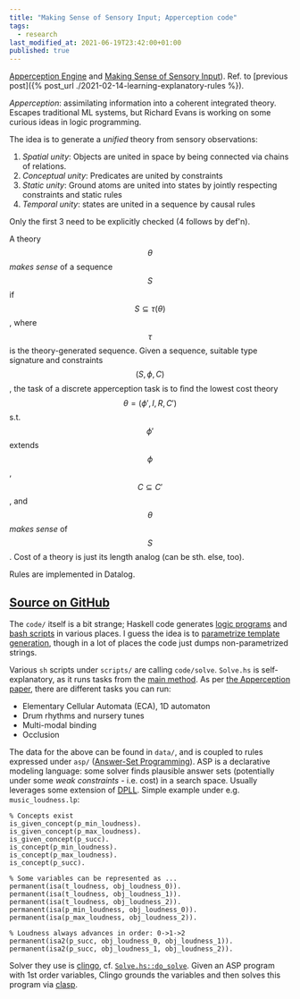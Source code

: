 ```yaml
---
title: "Making Sense of Sensory Input; Apperception code"
tags:
  - research
last_modified_at: 2021-06-19T23:42:00+01:00
published: true
---
```


[Apperception Engine](https://deepmind.com/research/publications/Evaluating-the-Apperception-Engine)
and [Making Sense of Sensory Input](https://deepmind.com/research/publications/Making-sense-of-sensory-input)).
Ref. to [previous post]({% post_url ./2021-02-14-learning-explanatory-rules %}).

*Apperception*: assimilating information into a coherent integrated theory.
Escapes traditional ML systems, but Richard Evans is working on some curious
ideas in logic programming.

The idea is to generate a *unified* theory from sensory observations:
1. *Spatial unity*: Objects are united in space by being connected via chains of
   relations.
2. *Conceptual unity*: Predicates are united by constraints
3. *Static unity*: Ground atoms are united into states by jointly respecting
   constraints and static rules
4. *Temporal unity*: states are united in a sequence by causal rules

Only the first 3 need to be explicitly checked (4 follows by def'n).

A theory $$\theta$$ *makes sense* of a sequence $$S$$ if
$$S\subseteq\tau(\theta)$$, where $$\tau$$ is the theory-generated sequence.
Given a sequence, suitable type signature and constraints $$(S, \phi, C)$$, the
task of a discrete apperception task is to ﬁnd the lowest cost theory
$$\theta = (\phi', I, R, C')$$ s.t. $$\phi'$$ extends $$\phi$$,
$$C \subseteq C'$$, and $$\theta$$ *makes sense* of $$S$$.
Cost of a theory is just its length analog (can be sth. else, too).

Rules are implemented in Datalog.


## [Source on GitHub](https://github.com/RichardEvans/apperception)

The `code/` itself is a bit strange; Haskell code generates [logic programs](https://sourcegraph.com/github.com/tkukurin/apperception@2d38e5a3deeded7347620628da5440dc439e9207/-/blob/code/Solve.hs?L761)
and [bash scripts](https://sourcegraph.com/github.com/tkukurin/apperception@2d38e5a3deeded7347620628da5440dc439e9207/-/blob/code/Music.hs?L490)
in various places.
I guess the idea is to [parametrize template generation](https://sourcegraph.com/github.com/tkukurin/apperception@2d38e5a3deeded7347620628da5440dc439e9207/-/blob/code/Solve.hs?L790),
though in a lot of places the code just dumps non-parametrized strings.

Various `sh` scripts under `scripts/` are calling `code/solve`.
`Solve.hs` is self-explanatory, as it runs tasks from the [main method](https://sourcegraph.com/github.com/tkukurin/apperception@master/-/blob/code/Solve.hs?L27).
As per [the Apperception paper](https://arxiv.org/pdf/2007.05367.pdf), there are
different tasks you can run:
* Elementary Cellular Automata (ECA), 1D automaton
* Drum rhythms and nursery tunes
* Multi-modal binding
* Occlusion

The data for the above can be found in `data/`, and is
coupled to rules expressed under `asp/` ([Answer-Set Programming](https://en.wikipedia.org/wiki/Answer_set_programming)).
ASP is a declarative modeling language: some solver finds plausible answer
sets (potentially under some *weak constraints* - i.e. cost) in a search space.
Usually leverages some extension of [DPLL](https://en.wikipedia.org/wiki/DPLL_algorithm).
Simple example under e.g. `music_loudness.lp`:
```datalog
% Concepts exist
is_given_concept(p_min_loudness).
is_given_concept(p_max_loudness).
is_given_concept(p_succ).
is_concept(p_min_loudness).
is_concept(p_max_loudness).
is_concept(p_succ).

% Some variables can be represented as ...
permanent(isa(t_loudness, obj_loudness_0)).
permanent(isa(t_loudness, obj_loudness_1)).
permanent(isa(t_loudness, obj_loudness_2)).
permanent(isa(p_min_loudness, obj_loudness_0)).
permanent(isa(p_max_loudness, obj_loudness_2)).

% Loudness always advances in order: 0->1->2
permanent(isa2(p_succ, obj_loudness_0, obj_loudness_1)).
permanent(isa2(p_succ, obj_loudness_1, obj_loudness_2)).
```

Solver they use is [clingo](https://potassco.org/clingo/),
cf. [`Solve.hs::do_solve`](https://sourcegraph.com/github.com/tkukurin/apperception@2d38e5a3deeded7347620628da5440dc439e9207/-/blob/code/Solve.hs?L759:13).
Given an ASP program with 1st order variables, Clingo grounds the variables and
then solves this program via [clasp](https://potassco.org/clasp/).

